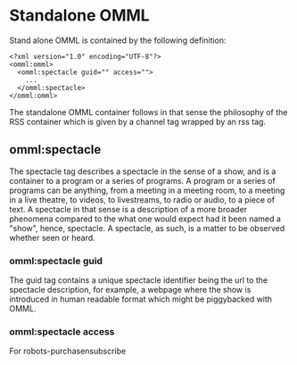 # Standalone OMML

Stand alone OMML is contained by the following definition:

```
<?xml version="1.0" encoding="UTF-8"?>
<omml:omml>
  <omml:spectacle guid="" access="">
    ...
  </omml:spectacle>
</omml:omml>
```

The standalone OMML container follows in that sense the philosophy of the RSS container which is given by a channel tag wrapped by an rss tag.

## omml:spectacle

The spectacle tag describes a spectacle in the sense of a show, and is a container to a program or a series of programs. A program or a series of programs can be anything, from a meeting in a meeting room, to a meeting in a live theatre, to videos, to livestreams, to radio or audio, to a piece of text. A spectacle in that sense is a description of a more broader phenomena compared to the what one would expect had it been named a "show", hence, spectacle. A spectacle, as such, is a matter to be observed whether seen or heard.

### omml:spectacle guid

The guid tag contains a unique spectacle identifier being the url to the spectacle description, for example, a webpage where the show is introduced in human readable format which might be piggybacked with OMML.

### omml:spectacle access

For robots-purchasensubscribe
